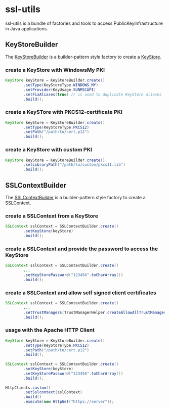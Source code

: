 # ssl-utils
ssl-utils is a bundle of factories and tools to access PublicKeyInfrastructure in Java applications.

## KeyStoreBuilder
The [KeyStoreBuilder](https://github.com/j3t/ssl-utils/blob/master/src/main/java/ssl/builder/KeyStoreBuilder.java) is a builder-pattern style factory to create a [KeyStore](http://docs.oracle.com/javase/7/docs/api/java/security/KeyStore.html).

### create a KeyStore with WindowsMy PKI
```java
KeyStore keyStore = KeyStoreBuilder.create()
		.setType(KeyStoreType.WINDOWS_MY)
		.setProvider(KeyUsage.SUNMSCAPI)
		.setFixAliases(true) // is used to duplicate KeyStore aliases
		.build();
```

### create a KeySTore with PKCS12-certificate PKI
```java
KeyStore keyStore = KeyStoreBuilder.create()
		.setType(KeyStoreType.PKCS12)
		.setPath("/path/to/cert.p12")
		.build();
```

### create a KeyStore with custom PKI 
```java
KeyStore keyStore = KeyStoreBuilder.create()
		.setLibraryPath("/path/to/custom/pkcs11.lib")
		.build();
```

## SSLContextBuilder
The [SSLContextBuilder](https://github.com/j3t/ssl-utils/blob/master/src/main/java/ssl/builder/SSLContextBuilder.java) is a builder-pattern style factory to create a [SSLContext](http://docs.oracle.com/javase/7/docs/api/javax/net/ssl/SSLContext.html).

### create a SSLContext from a KeyStore
```java
SSLContext sslContext = SSLContextBuilder.create()
		.setKeyStore(keyStore)
		.build();
```

### create a SSLContext and provide the password to access the KeyStore
```java
SSLContext sslContext = SSLContextBuilder.create()
		...
		.setKeyStorePassword("123456".toCharArray())
		.build();
```

### create a SSLContext and allow self signed client certificates
```java
SSLContext sslContext = SSLContextBuilder.create()
		...
		.setTrustManagers(TrustManagerHelper.createAllowAllTrustManagers())
		.build();
```

### usage with the Apache HTTP Client
```java
KeyStore keyStore = KeyStoreBuilder.create()
		.setType(KeyStoreType.PKCS12)
		.setPath("/path/to/cert.p12")
		.build();
 
SSLContext sslContext = SSLContextBuilder.create()
		.setKeyStore(keyStore)
		.setKeyStorePassword("123456".toCharArray())
		.build();
 
HttpClients.custom()
		.setSslcontext(sslContext)
		.build()
		.execute(new HttpGet("https://server"));
```
